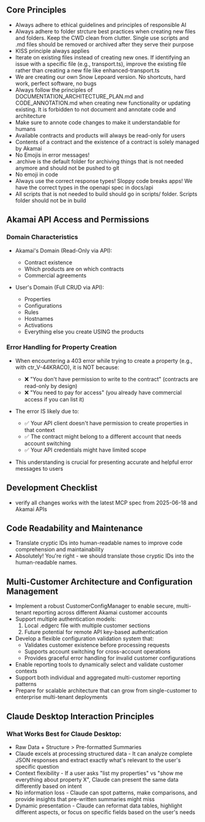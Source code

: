 ## Core Principles

- Always adhere to ethical guidelines and principles of responsible AI
- Always adhere to folder strcture best practices when creating new files and folders. Keep the CWD clean from clutter. Single use scripts and .md files should be removed or archived after they serve their purpose
- KISS principle always applies
- Iterate on existing files instead of creating new ones. If identifying an issue with a specific file (e.g., transport.ts), improve the existing file rather than creating a new file like enhanced-transport.ts
- We are creating our own Snow Lepoard version. No shortcuts, hard work, perfect software, no bugs
- Always follow the principles of DOCUMENTATION_ARCHITECTURE_PLAN.md and CODE_ANNOTATION.md when creating new functionality or updating existing. It is forbidden to not document and annotate code and architecture
- Make sure to annote code changes to make it understandable for humans
- Available contracts and products will always be read-only for users
- Contents of a contract and the existence of a contract is solely managed by Akamai
- No Emojis in error messages!
- .archive is the default folder for archiving things that is not needed anymore and should not be pushed to git
- No emoji in code
- Always use the correct response types! Sloppy code breaks apps! We have the correct types in the openapi spec in docs/api
- All scripts that is not needed to build should go in scripts/ folder. Scripts folder should not be in build

## Akamai API Access and Permissions

### Domain Characteristics
- Akamai's Domain (Read-Only via API):
  - Contract existence
  - Which products are on which contracts
  - Commercial agreements

- User's Domain (Full CRUD via API):
  - Properties
  - Configurations
  - Rules
  - Hostnames
  - Activations
  - Everything else you create USING the products

### Error Handling for Property Creation
- When encountering a 403 error while trying to create a property (e.g., with ctr_V-44KRACO), it is NOT because:
  - ❌ "You don't have permission to write to the contract" (contracts are read-only by design)
  - ❌ "You need to pay for access" (you already have commercial access if you can list it)

- The error IS likely due to:
  - ✅ Your API client doesn't have permission to create properties in that context
  - ✅ The contract might belong to a different account that needs account switching
  - ✅ Your API credentials might have limited scope

- This understanding is crucial for presenting accurate and helpful error messages to users

## Development Checklist

- verify all changes works with the latest MCP spec from 2025-06-18 and Akamai APIs

## Code Readability and Maintenance

- Translate cryptic IDs into human-readable names to improve code comprehension and maintainability
- Absolutely! You're right - we should translate those cryptic IDs into the human-readable names.

## Multi-Customer Architecture and Configuration Management

- Implement a robust CustomerConfigManager to enable secure, multi-tenant reporting across different Akamai customer accounts
- Support multiple authentication models:
  1. Local .edgerc file with multiple customer sections
  2. Future potential for remote API key-based authentication
- Develop a flexible configuration validation system that:
  - Validates customer existence before processing requests
  - Supports account switching for cross-account operations
  - Provides graceful error handling for invalid customer configurations
- Enable reporting tools to dynamically select and validate customer contexts
- Support both individual and aggregated multi-customer reporting patterns
- Prepare for scalable architecture that can grow from single-customer to enterprise multi-tenant deployments

## Claude Desktop Interaction Principles

### What Works Best for Claude Desktop:

- Raw Data + Structure > Pre-formatted Summaries
- Claude excels at processing structured data - It can analyze complete JSON responses and extract exactly what's relevant to the user's specific question
- Context flexibility - If a user asks "list my properties" vs "show me everything about property X", Claude can present the same data differently based on intent
- No information loss - Claude can spot patterns, make comparisons, and provide insights that pre-written summaries might miss
- Dynamic presentation - Claude can reformat data tables, highlight different aspects, or focus on specific fields based on the user's needs